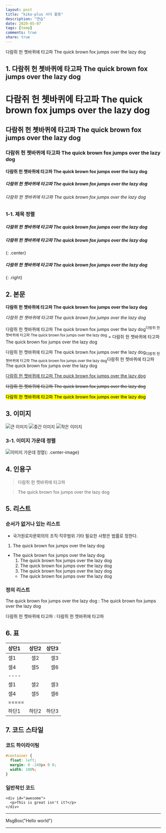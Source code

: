 ```yaml
---
layout: post
title: "kiko-plus 서식 활용"
description: "연습"
date: 2020-05-07
tags: [temp]
comments: true
share: true
---
```


다람쥐 헌 쳇바퀴에 타고파 The quick brown fox jumps over the lazy dog

## 1. 다람쥐 헌 쳇바퀴에 타고파 The quick brown fox jumps over the lazy dog

# 다람쥐 헌 쳇바퀴에 타고파 The quick brown fox jumps over the lazy dog

## 다람쥐 헌 쳇바퀴에 타고파 The quick brown fox jumps over the lazy dog

### 다람쥐 헌 쳇바퀴에 타고파 The quick brown fox jumps over the lazy dog

#### 다람쥐 헌 쳇바퀴에 타고파 The quick brown fox jumps over the lazy dog

##### 다람쥐 헌 쳇바퀴에 타고파 The quick brown fox jumps over the lazy dog

###### 다람쥐 헌 쳇바퀴에 타고파 The quick brown fox jumps over the lazy dog

### 1-1. 제목 정렬

##### 다람쥐 헌 쳇바퀴에 타고파 The quick brown fox jumps over the lazy dog

##### 다람쥐 헌 쳇바퀴에 타고파 The quick brown fox jumps over the lazy dog
{: .center}

##### 다람쥐 헌 쳇바퀴에 타고파 The quick brown fox jumps over the lazy dog
{: .right}

## 2. 본문 

**다람쥐 헌 쳇바퀴에 타고파 The quick brown fox jumps over the lazy dog** 

*다람쥐 헌 쳇바퀴에 타고파 The quick brown fox jumps over the lazy dog* 

다람쥐 헌 쳇바퀴에 타고파 The quick brown fox jumps over the lazy dog<sup>다람쥐 헌 쳇바퀴에 타고파 The quick brown fox jumps over the lazy dog</sup> = 다람쥐 헌 쳇바퀴에 타고파 The quick brown fox jumps over the lazy dog

다람쥐 헌 쳇바퀴에 타고파 The quick brown fox jumps over the lazy dog<sub>다람쥐 헌 쳇바퀴에 타고파 The quick brown fox jumps over the lazy dog</sub>다람쥐 헌 쳇바퀴에 타고파 The quick brown fox jumps over the lazy dog

<u>다람쥐 헌 쳇바퀴에 타고파 The quick brown fox jumps over the lazy dog</u>

<del>다람쥐 헌 쳇바퀴에 타고파 The quick brown fox jumps over the lazy dog</del>

<mark>다람쥐 헌 쳇바퀴에 타고파 The quick brown fox jumps over the lazy dog</mark>

## 3. 이미지

![큰 이미지](http://placehold.it/800x400)
![중간 이미지](http://placehold.it/400x200)
![작은 이미지](http://placehold.it/200x200)

### 3-1. 이미지 가운데 정렬
![이미지 가운데 정렬](http://placehold.it/200x200){: .center-image}

## 4. 인용구

> 다람쥐 헌 쳇바퀴에 타고파

> The quick brown fox jumps over the lazy dog

## 5. 리스트

### 순서가 없거나 있는 리스트

* 국가원로자문회의의 조직·직무범위 기타 필요한 사항은 법률로 정한다.
1. The quick brown fox jumps over the lazy dog
* The quick brown fox jumps over the lazy dog
  1. The quick brown fox jumps over the lazy dog
    2. The quick brown fox jumps over the lazy dog
  2. The quick brown fox jumps over the lazy dog
    * The quick brown fox jumps over the lazy dog 



### 정의 리스트

The quick brown fox jumps over the lazy dog
: The quick brown fox jumps over the lazy dog

다람쥐 헌 쳇바퀴에 타고파
: 다람쥐 헌 쳇바퀴에 타고파


## 6. 표

| 상단1 | 상단2 | 상단3 |
|:-----|:----:|-----:|
| 셀1  | 셀2  | 셀3  |
| 셀4  | 셀5  | 셀6  |
|----
| 셀1  | 셀2  | 셀3  |
| 셀4  | 셀5  | 셀6  |
|=====
| 하단1   | 하단2 | 하단3 |


## 7. 코드 스타일

### 코드 하이라이팅

```css
#container {
  float: left;
  margin: 0 -240px 0 0;
  width: 100%;
}
```

### 일반적인 코드

    <div id="awesome">
      <p>This is great isn't it?</p>
    </div>

--- 




  MsgBox("Hello world")

---